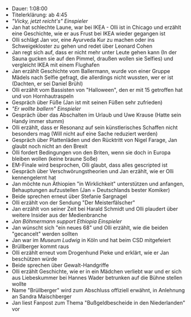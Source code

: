 - Dauer: 1:08:00
- Titelerklärung: ab 4:45
- *"Vicky, jetzt reicht's" Einspieler*
- Jan hat schlechte Laune, war bei IKEA - Olli ist in Chicago und erzählt eine Geschichte, wie er aus Frust bei IKEA wieder gegangen ist
- Olli schlägt Jan vor, eine Ayurveda Kur zu machen oder ins Schweigekloster zu gehen und redet über Leonard Cohen
- Jan regt sich auf, dass er nicht mehr unter Leute gehen kann (In der Sauna gucken sie auf den Pimmel, draußen wollen sie Selfies) und vergleicht IKEA mit einem Flughafen
- Jan erzählt Geschichte vom Ballermann, wurde von einer Gruppe Mädels nach Selfie gefragt, die allerdings nicht wussten, wer er ist (Dachten, er sei Daniel Brühl)
- Olli erzählt vom Bassisten von "Halloween", den er mit 15 getroffen hat und von Hornhautraspeln
- Gespräch über Füße (Jan ist mit seinen Füßen sehr zufrieden)
- *"Er wollte ballern" Einspieler*
- Gespräch über das Abschalten im Urlaub und Uwe Krause (Hatte sein Handy immer stumm)
- Olli erzählt, dass er Resonanz auf sein künstlerisches Schaffen nicht besonders mag (Will nicht auf eine Sache reduziert werden)
- Gespräch über Plattenläden und den Rücktritt von Nigel Farage, Jan glaubt noch nicht an den Brexit
- Olli fordert Bedingungen von den Briten, wenn sie doch in Europa bleiben wollen (keine braune Soße)
- EM-Finale wird besprochen, Olli glaubt, dass alles gescripted ist
- Gespräch über Verschwörungstheorien und Jan erzählt, wie er Olli kennengelernt hat
- Jan möchte nun Äthiopien "in Wirklichkeit" unterstützen und anfangen, Behauptungen aufzustellen (Jan = Deutschlands bester Komiker)
- Beide sprechen erneut über Stefanie Sargnagel
- Olli erzählt von der Sendung "Der Meisterfälscher"
- Jan erzählt von seiner Zeit bei Harald Schmidt und Olli plaudert über weitere Insider aus der Medienbranche
- *Jan Böhmermann support Ethiopia Einspieler*
- Jan wünscht sich "ein neues 68" und Olli erzählt, wie die beiden "gecancelt" werden sollten
- Jan war im *Museum Ludwig* in Köln und hat beim CSD mitgefeiert
- Brüllberger kommt raus
- Olli erzählt erneut vom Drogenhund Pieke und erklärt, wie er Jan beschützen würde
- Beide sprechen über Gewalt-Handgriffe
- Olli erzählt Geschichte, wie er in ein Mädchen verliebt war und er sich aus Liebeskummer bei Hannes Wader betrunken auf die Bühne stellen wollte
- Name "Brüllberger" wird zum Abschluss offiziell erwähnt, in Anlehnung an Sandra Maischberger
- Jan liest Fanpost zum Thema "Bußgeldbescheide in den Niederlanden" vor

